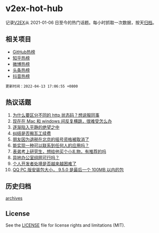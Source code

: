 # v2ex-hot-hub

 记录[V2EX](https://www.v2ex.com/)从 2021-01-06 日至今的热门话题。每小时抓取一次数据，按天[归档](archives)。
 
 ## 相关项目

- [GitHub热榜](https://github.com/snaildev/github-hot-hub)
- [知乎热榜](https://github.com/snaildev/zhihu-hot-hub)
- [微博热榜](https://github.com/snaildev/weibo-hot-hub)
- [头条热榜](https://github.com/snaildev/toutiao-hot-hub)
- [抖音热榜](https://github.com/snaildev/douyin-hot-hub)


 `更新时间：2022-04-13 17:06:55 +0800`

## 热议话题

1. [为什么要区分不同的 http 状态码？想说服同事](https://www.v2ex.com/t/846679)
1. [现在在 Mac 和 windows 间反复横跳，很难受怎么办](https://www.v2ex.com/t/846638)
1. [逐渐陷入平静的绝望之中](https://www.v2ex.com/t/846689)
1. [纠结是否搬瓦工续费](https://www.v2ex.com/t/846693)
1. [朋友因为退税在北京的摇号资格被取消了](https://www.v2ex.com/t/846570)
1. [能实现一种可以联系到任何人的应用吗？](https://www.v2ex.com/t/846666)
1. [表弟考上研究生，想给他买个小礼物，有推荐的吗](https://www.v2ex.com/t/846706)
1. [异地办公室组网可行吗？](https://www.v2ex.com/t/846662)
1. [个人开发者处境是否越来越困难了](https://www.v2ex.com/t/846708)
1. [QQ PC 版安装包大小， 9.5.0 是最后一个 100MB 以内的包](https://www.v2ex.com/t/846650)

## 历史归档

[archives](archives)

## License

See the [LICENSE](LICENSE) file for license rights and limitations (MIT).
